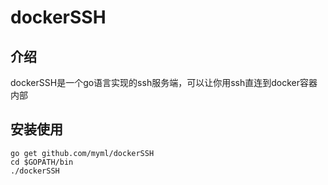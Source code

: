 # dockerSSH

## 介绍
dockerSSH是一个go语言实现的ssh服务端，可以让你用ssh直连到docker容器内部

## 安装使用
```
go get github.com/myml/dockerSSH
cd $GOPATH/bin
./dockerSSH 
```